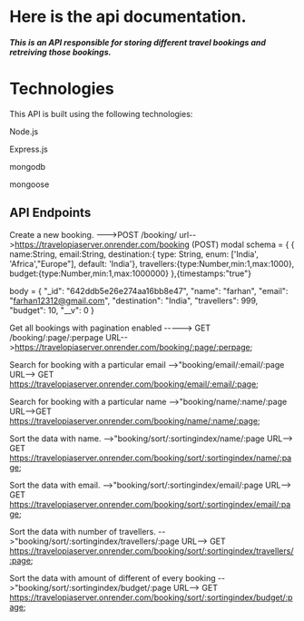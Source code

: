 <h1>Here is the api documentation.</h1>



<h5>This is an API responsible for storing different travel bookings and retreiving those bookings.</h5>
<h1>Technologies</h1>

This API is built using the following technologies:

Node.js

Express.js

mongodb

mongoose



<h2>API Endpoints</h2>

Create a new booking. --->POST /booking/
url-->https://travelopiaserver.onrender.com/booking (POST)
modal schema = {
{
  name:String,
  email:String,
  destination:{ type: String,
    enum: ['India', 'Africa',"Europe"],
    default: 'India'},
    travellers:{type:Number,min:1,max:1000},
    budget:{type:Number,min:1,max:1000000}
},{timestamps:"true"} 

body =  {
            "_id": "642ddb5e26e274aa16bb8e47",
            "name": "farhan",
            "email": "farhan12312@gmail.com",
            "destination": "India",
            "travellers": 999,
            "budget": 10,
            "__v": 0
        }



Get  all bookings with pagination enabled  ----->    GET /booking/:page/:perpage
URL-->https://travelopiaserver.onrender.com/booking/:page/:perpage;


Search for booking with a particular email -->"booking/email/:email/:page
URL--> GET https://travelopiaserver.onrender.com/booking/email/:email/:page;

Search for booking with a particular name -->"booking/name/:name/:page
URL-->GET https://travelopiaserver.onrender.com/booking/name/:name/:page;



Sort the data with name. -->"booking/sort/:sortingindex/name/:page
URL--> GET https://travelopiaserver.onrender.com/booking/sort/:sortingindex/name/:page;


Sort the data with email. -->"booking/sort/:sortingindex/email/:page
URL--> GET https://travelopiaserver.onrender.com/booking/sort/:sortingindex/email/:page;


Sort the data with number of travellers. -->"booking/sort/:sortingindex/travellers/:page
URL--> GET https://travelopiaserver.onrender.com/booking/sort/:sortingindex/travellers/:page;



Sort the data with amount of different of every booking -->"booking/sort/:sortingindex/budget/:page
URL--> GET https://travelopiaserver.onrender.com/booking/sort/:sortingindex/budget/:page;














